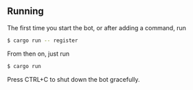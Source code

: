 ## Running
The first time you start the bot, or after adding a command, run
```bash
$ cargo run -- register
```

From then on, just run

```bash
$ cargo run
```

Press CTRL+C to shut down the bot gracefully.